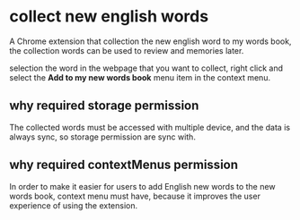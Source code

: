 # collect new english words

A Chrome extension that collection the new english word to my words book, the collection words can be used to review and
memories later.

selection the word in the webpage that you want to collect, right click and select the **Add to my new words book** menu item in the context menu.

## why required storage permission

The collected words must be accessed with multiple device, and the data is always sync, so storage permission are sync with.


## why required contextMenus permission

In order to make it easier for users to add English new words to the new words book, context menu must have, because it improves the user experience of using the extension.
